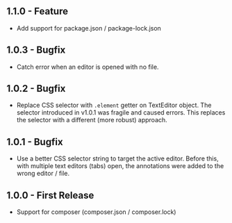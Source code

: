 ## 1.1.0 - Feature
* Add support for package.json / package-lock.json

## 1.0.3 - Bugfix
* Catch error when an editor is opened with no file.

## 1.0.2 - Bugfix
* Replace CSS selector with `.element` getter on TextEditor object. The selector introduced in v1.0.1 was fragile and caused errors. This replaces the selector with a different (more robust) approach.

## 1.0.1 - Bugfix
* Use a better CSS selector string to target the active editor. Before this, with multiple text editors (tabs) open, the annotations were added to the wrong editor / file.

## 1.0.0 - First Release
* Support for composer (composer.json / composer.lock)

